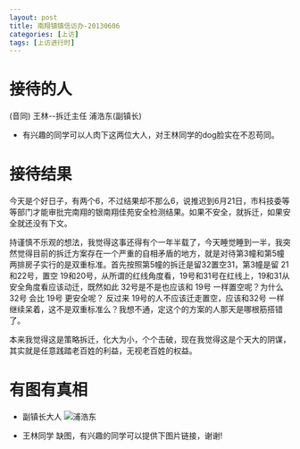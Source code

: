 ```yaml
---
layout: post
title: 南翔镇镇信访办-20130606
categories: [上访]
tags: [上访进行时]
---
```


# 接待的人
(音同) 王林--拆迁主任  浦浩东(副镇长) 

 * 有兴趣的同学可以人肉下这两位大人，对王林同学的dog脸实在不忍苟同。

# 接待结果
今天是个好日子，有两个6，不过结果却不那么6，说推迟到6月21日，市科技委等等部门才能审批完南翔的银南翔佳苑安全检测结果。如果不安全，就拆迁，如果安全就还没有下文。

持谨慎不乐观的想法，我觉得这事还得有个一年半载了，今天睡觉睡到一半，我突然觉得目前的拆迁方案存在一个严重的自相矛盾的地方，就是对待第3幢和第5幢两排房子实行的是双重标准。首先按照第5幢的拆迁是留32置空31，第3幢是留 21和22号，置空 19和20号，从所谓的红线角度看，19号和31号在红线上，19和31从安全角度看应该动迁，既然如此 32号是不是也应该和 19号 一样置空呢？为什么32号 会比 19号 更安全呢？ 反过来 19号的人不应该迁走置空，应该和32号 一样继续呆着，这不是双重标准么？我想不通，定这个的方案的人那天是哪根筋搭错了。

本来我觉得这是策略拆迁，化大为小，个个击破，现在我觉得这是个天大的阴谋，其实就是任意践踏老百姓的利益，无视老百姓的权益。


# 有图有真相

 * 副镇长大人
![浦浩东](http://i.imgur.com/XVJWJhC.jpg)

 * 王林同学 缺图，有兴趣的同学可以提供下图片链接，谢谢!

